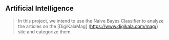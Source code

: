 ## Artificial Intelligence
> In this project, we intend to use the Naive Bayes Classifier to analyze the articles on the [DigiKalaMag] (https://www.digikala.com/mag/) site and categorize them. 